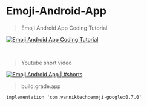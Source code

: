# Emoji-Android-App

>Emoji Android App Coding Tutorial

[![Emoji Android App Coding Tutorial ](https://img.youtube.com/vi/JMr6jyFN5ZE/0.jpg)](https://www.youtube.com/watch?v=JMr6jyFN5ZE)

<br>

>Youtube short video

[![Emoji Android App | #shorts](https://img.youtube.com/vi/x7RpYVMyxN0/1.jpg)](https://www.youtube.com/watch?v=x7RpYVMyxN0)


> build.grade.app

```
implementation 'com.vanniktech:emoji-google:0.7.0'
```
